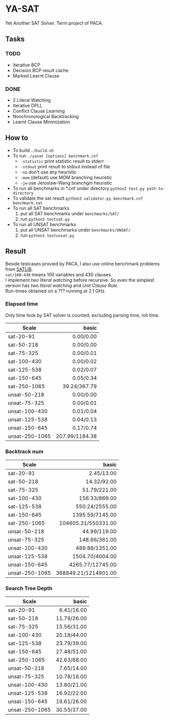 # YA-SAT
Yet Another SAT Solver. Term project of PACA.


## Tasks

### TODO
- Iterative BCP
- Decision BCP result cache
- Marked Learnt Clause

### DONE
- 2 Literal Watching
- Iterative DPLL
- Conflict Clause Learning
- Nonchronological Backtracking
- Learnt Clause Minimization


## How to
- To build `./build.sh`  
- To run `./yasat [options] benchmark.cnf`  
    - `-statistic` print statistic result to _stderr_  
    - `-stdout` print result to stdout instead of file  
    - `-no` don't use any heuristic  
    - `-mom` (default) use MOM branching heuristic  
    - `-jw` use Jeroslaw-Wang branchgin heuristic
- To run all benchmarks in *.cnf under directory `python3 test.py path-to-directory`  
- To validate the sat result `python3 validator.py benchmark.cnf benchmark.sat`  
- To run all SAT benchmarks  
    1. put all SAT benchmarks under `benchmarks/SAT/`  
    2. run `python3 testsat.py`  
- To run all UNSAT benchmarks  
    1. put all UNSAT benchmarks under `benchmarks/UNSAT/`
    2. run `python3 testunsat.py`

## Result
Beside testcases provied by PACA, I also use online benchmark problems from [SATLIB](http://www.cs.ubc.ca/~hoos/SATLIB/benchm.html).  
`sat/100-430` means 100 variables and 430 clauses.  
I implement _two literal watching_ before recursive. So even the simplest version has _two literal watching_ and _Unit Clause Rule_.  
Run-times obtained on a ??? running at 2.1 GHz.  

### Elapsed time
Only time took by SAT solver is counted, excluding parsing time, init time.  

| Scale          |          basic |
| -------------- | -------------: |
| sat-20-91      |      0.00/0.00 |
| sat-50-218     |      0.00/0.00 |
| sat-75-325     |      0.00/0.01 |
| sat-100-430    |      0.00/0.02 |
| sat-125-538    |      0.02/0.07 |
| sat-150-645    |      0.05/0.34 |
| sat-250-1065   |   39.24/367.79 |
| unsat-50-218   |      0.00/0.00 |
| unsat-75-325   |      0.00/0.01 |
| unsat-100-430  |      0.01/0.04 |
| unsat-125-538  |      0.04/0.13 |
| unsat-150-645  |      0.17/0.74 |
| unsat-250-1065 | 207.99/1184.38 |


### Backtrack num
| Scale          |                basic |
| -------------- | -------------------: |
| sat-20-91      |           2.45/13.00 |
| sat-50-218     |          14.32/92.00 |
| sat-75-325     |         51.79/221.00 |
| sat-100-430    |        156.33/869.00 |
| sat-125-538    |       550.24/2555.00 |
| sat-150-645    |      1395.59/7145.00 |
| sat-250-1065   |  104605.31/550331.00 |
| unsat-50-218   |         44.99/119.00 |
| unsat-75-325   |        148.66/361.00 |
| unsat-100-430  |       489.88/1351.00 |
| unsat-125-538  |      1504.70/4004.00 |
| unsat-150-645  |     4265.77/12745.00 |
| unsat-250-1065 | 368849.21/1214901.00 |


### Search Tree Depth
| Scale          |       basic |
| -------------- | ----------: |
| sat-20-91      |  6.41/16.00 |
| sat-50-218     | 11.79/26.00 |
| sat-75-325     | 15.56/31.00 |
| sat-100-430    | 20.18/44.00 |
| sat-125-538    | 23.79/39.00 |
| sat-150-645    | 27.48/51.00 |
| sat-250-1065   | 42.63/68.00 |
| unsat-50-218   |  7.65/14.00 |
| unsat-75-325   | 10.78/16.00 |
| unsat-100-430  | 13.80/21.00 |
| unsat-125-538  | 16.92/22.00 |
| unsat-150-645  | 19.61/26.00 |
| unsat-250-1065 | 30.55/37.00 |
